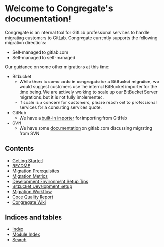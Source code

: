 # Welcome to Congregate\'s documentation\!

Congregate is an internal tool for GitLab professional services to handle migrating customers to GitLab. Congregate currently supports the following migration directions:

* Self-managed to gitlab.com
* Self-managed to self-managed

Our guidance on some other migrations at this time:

* Bitbucket
  * While there is some code in congregate for a BitBucket migration, we would suggest customers use the internal BitBucket importer for the time being. We are actively working to scale up our BitBucket Server migrations, but it is not fully implemented.
  * If scale is a concern for customers, please reach out to professional services for a consulting services quote.
* GitHub
  * We have a [built-in importer](https://docs.gitlab.com/ee/user/project/import/github.html) for importing from GitHub
* SVN
  * We have some [documentation](https://docs.gitlab.com/ee/user/project/import/svn.html) on gitlab.com discussing migrating from SVN

## Contents

* [Getting Started](static_docs/setup.md)
* [README](static_docs/readme.md)
* [Migration Prerequisites](static_docs/migration-prerequisites.md)
* [Migration Metrics](static_docs/migration-metrics.md)
* [Development Environment Setup Tips](static_docs/local-development.md)
* [Bitbucket Development Setup](static_docs/bitbucket-development-setup.md)
* [Migration Workflow](static_docs/workflow.md)
* [Code Quality Report](static_docs/code-quality.md)
* [Congregate Wiki](https://gitlab.com/gitlab-com/customer-success/tools/congregate/-/wikis/home)

## Indices and tables

* [Index](genindex)
* [Module Index](modindex)
* [Search](search)
